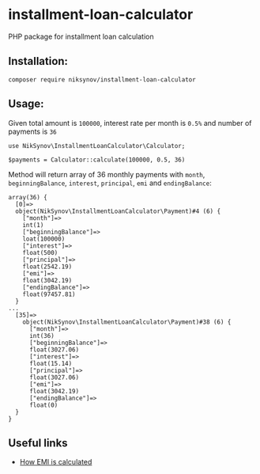 # installment-loan-calculator
PHP package for installment loan calculation

## Installation:

`composer require niksynov/installment-loan-calculator`

## Usage:

Given total amount is `100000`, interest rate per month is `0.5%` and number of payments is `36`
````
use NikSynov\InstallmentLoanCalculator\Calculator;

$payments = Calculator::calculate(100000, 0.5, 36)
````

Method will return array of 36 monthly payments with `month`, `beginningBalance`, `interest`, `principal`, `emi` and `endingBalance`:
````
array(36) {
  [0]=>
  object(NikSynov\InstallmentLoanCalculator\Payment)#4 (6) {
    ["month"]=>
    int(1)
    ["beginningBalance"]=>
    loat(100000)
    ["interest"]=>
    float(500)
    ["principal"]=>
    float(2542.19)
    ["emi"]=>
    float(3042.19)
    ["endingBalance"]=>
    float(97457.81)
  }
...
  [35]=>
    object(NikSynov\InstallmentLoanCalculator\Payment)#38 (6) {
      ["month"]=>
      int(36)
      ["beginningBalance"]=>
      float(3027.06)
      ["interest"]=>
      float(15.14)
      ["principal"]=>
      float(3027.06)
      ["emi"]=>
      float(3042.19)
      ["endingBalance"]=>
      float(0)
  }
}
````

## Useful links
- [How EMI is calculated](https://corporatefinanceinstitute.com/resources/commercial-lending/equated-monthly-installment-emi/)
